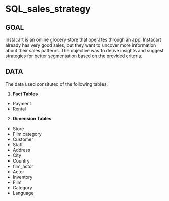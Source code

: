 # SQL_sales_strategy
## **GOAL**

Instacart is an online grocery store that operates through an app. Instacart already has very good sales, but they want to uncover more information about their sales patterns. The objective was to derive insights and suggest strategies for better segmentation based on the provided criteria.

## **DATA**
<p>The data used consituted of the following tables:</p>
<ol>
<li><b>Fact Tables</b></li>
</ol>
<ul>
<li>Payment</li>
<li>Rental</li>
</ul>
<ol start="2">
<li><b>Dimension Tables</b></li>
</ol>
<ul>
<li>Store</li>
<li>Film category</li>
<li>Customer</li>
<li>Staff</li>
<li>Address</li>
<li>City</li>
<li>Country</li>
<li>film_actor</li>
<li>Actor</li>
<li>Inventory</li>
<li>Film</li>
<li>Category</li>
<li>Language</li>
</ul>
